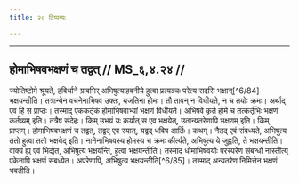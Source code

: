 ```yaml
---
title: २० टिप्पन्यः

---
```


[^6/52]: E1,6; E2: viśeṣyamāṇe

[^6/53]: E1 (v.l.): aviśeṣād yatkiṃcid iti gamyate

[^6/54]: E1 (fn.): Einige HSS haben: cintitam nicht

[^6/55]: E1,6; E2: nitye 'nupapannaṃ

[^6/56]: E2: 5,281; E6: 2,160

[^6/57]: E1,6; E2: eva hīyate

[^6/58]: E2 (v.l.): ubhayārtheta viśiṣṭārtir

[^6/59]: E1,6; E2: avirviśeṣṭagatāpy

[^6/60]: E1,6; E2: nimitta

[^6/61]: E1,6; E2: haviśekṣyati (?)

[^6/62]: E2 (v.l.): pratyāyayati

[^6/63]: E1,6; E2: evam abhihite na kṛṣṇām

[^6/64]: E2: 5,282; E6: 2,160

[^6/65]: E1 (v.l.): aśuklaśabdāt

[^6/66]: E1,6,E2 (v.l.); E2: pañcaśarāvaḥ kartavyaḥ

[^6/67]: E2 (v.l.): viyutyeti

[^6/68]: E1,6; E2: tatrobhayaviśeṣaṇaviśiṣṭam

[^6/69]: E1,6, E2 (v.l.); E1 (v.l.), E2: kṛtī

[^6/70]: E2 (v.l.): tasyārthaḥ

[^6/71]: E2: 5,284; E6: 2,161

[^6/72]: E2 (v.l.): haviṣobhayaśabdasya

[^6/73]: E1,6; E2: ko vā viśeṣa

[^6/74]: E2 (v.l.): tad ucyate

[^6/75]: E1,6,E2 (v.l.); E2: nirdiṣṭe

[^6/76]: E2: 5,285; E6: 2,162

[^6/77]: E2: haviṣāviśeṣyamāṇāyam

[^6/78]: E2 om. na

[^6/79]: E2: punaś cobhayahaviḥśabdāv ārtiviśeṣaṇārtham

[^6/80]: E1,6,E2 (v.l.); E2: tantreṇārtyubhayāśrayalakṣaṇatve

[^6/81]: E1,6; E2: tathāpy aviśiṣṭam

[^6/82]: E2: 5,287; E6: 2,163

[^6/83]: E1,6; E2: 'nyatarasmin

____________________________________________


## होमाभिषवभक्षणं च तद्वत् // MS_६,४.२४ //

ज्योतिष्टोमे श्रूयते, हविर्धाने ग्रावभिर् अभिषुत्याहवनीये हुत्वा प्रत्यञ्चः परेत्य सदसि भक्षान्[^6/84] भक्षयन्तीति। तत्रान्येन वचनेनाभिषव उक्तः, यजतिना होमः। तौ तावन् न विधीयते, न च तयोः क्रमः। अर्थाद् एव हि स प्राप्तः। तस्माद् एककर्तृकं होमाभिषवाभ्यां भक्षणं विधीयते। अभिषवे कृते होमे च तत्कर्तृभिः भक्षणं कर्तव्यम् इति। तत्रैष संदेहः। किम् उभयं यः कर्यात् स एव भक्षयेत्, उतान्यतरेणापि भक्षणम् इति। किम् प्राप्तम्। होमाभिषवभक्षणं च तद्वत्, तद्वद् एव स्यात्, यद्वद् धविष आर्तिः। कथम्। नैतद् एवं संबध्यते, अभिषुत्य ततो हुत्वा ततो भक्षयेद् इति। नानेनाभिषवस्य होमस्य च क्रमः कीर्त्यते, अभिषुत्य ये जुह्वति, ते भक्षयन्तीति। वाक्यं ह्य् एवं भिद्येत, अभिषुत्य भक्षयन्ति, हुत्वा भक्षयन्तीति।
तस्माद् धोमाभिषवयोः परस्परेण संबन्धो नास्तीत्य् एकेनापि भक्षणं संबध्येत। अपरेणापि, अभिषुत्य भक्षयन्तीति[^6/85]। तस्माद् अन्यतरेण निमित्तेन भक्षणं भवतीति।
